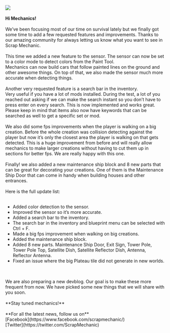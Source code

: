 ![](https://i.imgur.com/JRkMoxD.png)<br/>
<br/>
**Hi Mechanics!**<br/>
<br/>
We’ve been focusing most of our time on survival lately but we finally got some time to add a few requested features and improvements. Thanks to our amazing community for always letting us know what you want to see in Scrap Mechanic. <br/>
<br/>
This time we added a new feature to the sensor. The sensor can now be set to a color mode to detect colors from the Paint Tool. <br/>
Mechanics can now build cars that follow painted lines on the ground and other awesome things. On top of that, we also made the sensor much more accurate when detecting things. <br/>
<br/>
Another very requested feature is a search bar in the inventory.<br/>
Very useful if you have a lot of mods installed. During the test, a lot of you reached out asking if we can make the search instant so you don’t have to press enter on every search. This is now implemented and works great.<br/>
Please keep in mind that items also now have keywords that can be searched as well to get a specific set or mod.<br/>
<br/>
We also did some fps improvements when the player is walking on a big creation. Before the whole creation was collision detecting against the player but now it’s only the closest area the player is walking on that gets detected. This is a huge improvement from before and will really allow mechanics to make larger creations without having to cut them up in sections for better fps. We are really happy with this one.<br/>
<br/>
Finally! we also added a new maintenance ship block and 8 new parts that can be great for decorating your creations. One of them is the Maintenance Ship Door that can come in handy when building houses and other entrances. <br/>
<br/>
Here is the full update list:<br/>
<br/>
* Added color detection to the sensor.<br/>
* Improved the sensor so it’s more accurate.<br/>
* Added a search bar to the inventory.<br/>
* The search bar in the inventory and blueprint menu can be selected with Ctrl + F.<br/>
* Made a big fps improvement when walking on big creations.<br/>
* Added the maintenance ship block.<br/>
* Added 8 new parts. Maintenance Ship Door, Exit Sign, Tower Pole, <br/>
Tower Pole Top, Satellite Dish, Satellite Reflector Dish, Antenna, <br/>
Reflector Antenna.<br/>
* Fixed an issue where the big Plateau tile did not generate in new worlds.<br/><br/>
<br/>
We are also preparing a new devblog. Our goal is to make these more frequent from now. We have picked some new things that we will share with you soon.<br/>
<br/>
**Stay tuned mechanics!**<br/>
 <br/>
**For all the latest news, follow us on**<br/>
[Facebook](https://www.facebook.com/scrapmechanic/)<br/>
[Twitter](https://twitter.com/ScrapMechanic)